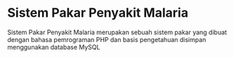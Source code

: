 # Sistem Pakar Penyakit Malaria
Sistem Pakar Penyakit Malaria merupakan sebuah sistem pakar yang dibuat dengan bahasa pemrograman PHP dan basis pengetahuan disimpan menggunakan database MySQL
